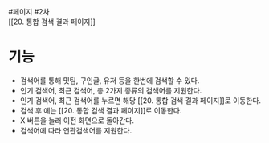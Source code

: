 #페이지 #2차  
[[20. 통합 검색 결과 페이지]]

# 기능
- 검색어를 통해 밋팀, 구인글, 유저 등을 한번에 검색할 수 있다.
- 인기 검색어, 최근 검색어, 총 2가지 종류의 검색어를 지원한다.
- 인기 검색어, 최근 검색어를 누르면 해당 [[20. 통합 검색 결과 페이지]]로 이동한다.
- 검색 후 에는 [[20. 통합 검색 결과 페이지]]로 이동한다.
- X 버튼을 눌러 이전 화면으로 돌아간다.
- 검색어에 따라 연관검색어를 지원한다.
